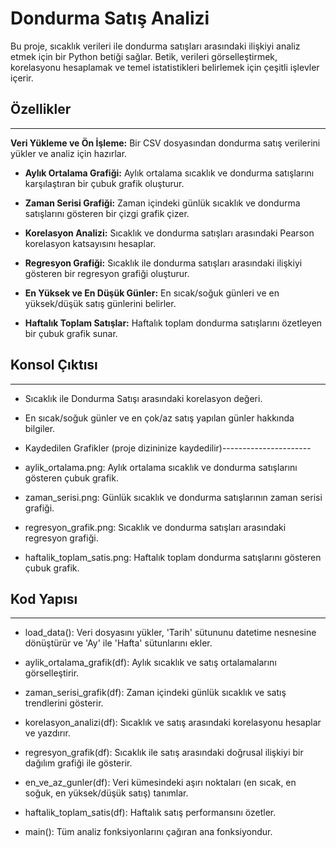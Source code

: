 # Dondurma Satış Analizi

Bu proje, sıcaklık verileri ile dondurma satışları arasındaki ilişkiyi analiz etmek için bir Python betiği sağlar. Betik, verileri görselleştirmek, korelasyonu hesaplamak ve temel istatistikleri belirlemek için çeşitli işlevler içerir.

## Özellikler
-------

**Veri Yükleme ve Ön İşleme:** Bir CSV dosyasından dondurma satış verilerini yükler ve analiz için hazırlar.

- **Aylık Ortalama Grafiği:** Aylık ortalama sıcaklık ve dondurma satışlarını karşılaştıran bir çubuk grafik oluşturur.

- **Zaman Serisi Grafiği:** Zaman içindeki günlük sıcaklık ve dondurma satışlarını gösteren bir çizgi grafik çizer.

- **Korelasyon Analizi:** Sıcaklık ve dondurma satışları arasındaki Pearson korelasyon katsayısını hesaplar.

- **Regresyon Grafiği:** Sıcaklık ile dondurma satışları arasındaki ilişkiyi gösteren bir regresyon grafiği oluşturur.

- **En Yüksek ve En Düşük Günler:** En sıcak/soğuk günleri ve en yüksek/düşük satış günlerini belirler.

- **Haftalık Toplam Satışlar:** Haftalık toplam dondurma satışlarını özetleyen bir çubuk grafik sunar.

## Konsol Çıktısı
--------------------------

- Sıcaklık ile Dondurma Satışı arasındaki korelasyon değeri.

- En sıcak/soğuk günler ve en çok/az satış yapılan günler hakkında bilgiler.

- Kaydedilen Grafikler (proje dizininize kaydedilir)----------------------

- aylik_ortalama.png: Aylık ortalama sıcaklık ve dondurma satışlarını gösteren çubuk grafik.

- zaman_serisi.png: Günlük sıcaklık ve dondurma satışlarının zaman serisi grafiği.

- regresyon_grafik.png: Sıcaklık ve dondurma satışları arasındaki regresyon grafiği.

- haftalik_toplam_satis.png: Haftalık toplam dondurma satışlarını gösteren çubuk grafik.

## Kod Yapısı
-------------------------------------------

- load_data(): Veri dosyasını yükler, 'Tarih' sütununu datetime nesnesine dönüştürür ve 'Ay' ile 'Hafta' sütunlarını ekler.

- aylik_ortalama_grafik(df): Aylık sıcaklık ve satış ortalamalarını görselleştirir.

- zaman_serisi_grafik(df): Zaman içindeki günlük sıcaklık ve satış trendlerini gösterir.

- korelasyon_analizi(df): Sıcaklık ve satış arasındaki korelasyonu hesaplar ve yazdırır.

- regresyon_grafik(df): Sıcaklık ile satış arasındaki doğrusal ilişkiyi bir dağılım grafiği ile gösterir.

- en_ve_az_gunler(df): Veri kümesindeki aşırı noktaları (en sıcak, en soğuk, en yüksek/düşük satış) tanımlar.

- haftalik_toplam_satis(df): Haftalık satış performansını özetler.

- main(): Tüm analiz fonksiyonlarını çağıran ana fonksiyondur.
